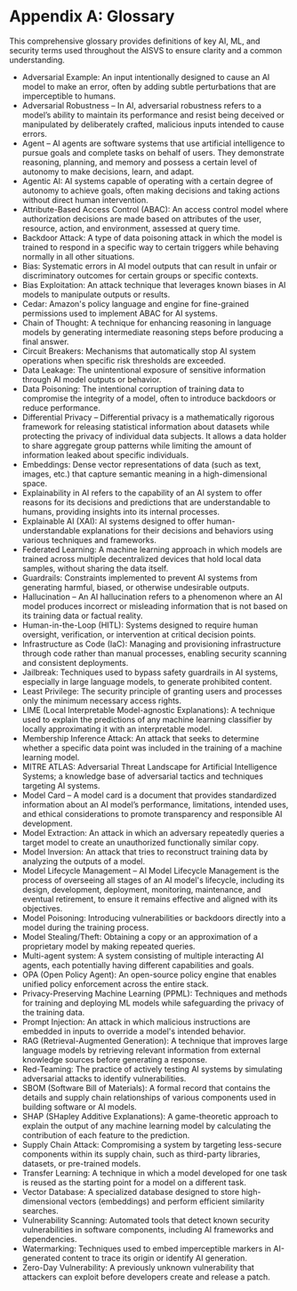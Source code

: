 # Appendix A: Glossary

This comprehensive glossary provides definitions of key AI, ML, and security terms used throughout the AISVS to ensure clarity and a common understanding.

* Adversarial Example: An input intentionally designed to cause an AI model to make an error, often by adding subtle perturbations that are imperceptible to humans.
  ​
* Adversarial Robustness – In AI, adversarial robustness refers to a model’s ability to maintain its performance and resist being deceived or manipulated by deliberately crafted, malicious inputs intended to cause errors.
  ​
* Agent – AI agents are software systems that use artificial intelligence to pursue goals and complete tasks on behalf of users. They demonstrate reasoning, planning, and memory and possess a certain level of autonomy to make decisions, learn, and adapt.
  ​
* Agentic AI: AI systems capable of operating with a certain degree of autonomy to achieve goals, often making decisions and taking actions without direct human intervention.
  ​
* Attribute-Based Access Control (ABAC): An access control model where authorization decisions are made based on attributes of the user, resource, action, and environment, assessed at query time.
  ​
* Backdoor Attack: A type of data poisoning attack in which the model is trained to respond in a specific way to certain triggers while behaving normally in all other situations.
  ​
* Bias: Systematic errors in AI model outputs that can result in unfair or discriminatory outcomes for certain groups or specific contexts.
  ​
* Bias Exploitation: An attack technique that leverages known biases in AI models to manipulate outputs or results.
  ​
* Cedar: Amazon's policy language and engine for fine-grained permissions used to implement ABAC for AI systems.
  ​
* Chain of Thought: A technique for enhancing reasoning in language models by generating intermediate reasoning steps before producing a final answer.
  ​
* Circuit Breakers: Mechanisms that automatically stop AI system operations when specific risk thresholds are exceeded.
  ​
* Data Leakage: The unintentional exposure of sensitive information through AI model outputs or behavior.
  ​
* Data Poisoning: The intentional corruption of training data to compromise the integrity of a model, often to introduce backdoors or reduce performance.
  ​
* Differential Privacy – Differential privacy is a mathematically rigorous framework for releasing statistical information about datasets while protecting the privacy of individual data subjects. It allows a data holder to share aggregate group patterns while limiting the amount of information leaked about specific individuals.
  ​
* Embeddings: Dense vector representations of data (such as text, images, etc.) that capture semantic meaning in a high-dimensional space.
  ​
* Explainability in AI refers to the capability of an AI system to offer reasons for its decisions and predictions that are understandable to humans, providing insights into its internal processes.
  ​
* Explainable AI (XAI): AI systems designed to offer human-understandable explanations for their decisions and behaviors using various techniques and frameworks.
  ​
* Federated Learning: A machine learning approach in which models are trained across multiple decentralized devices that hold local data samples, without sharing the data itself.
  ​
* Guardrails: Constraints implemented to prevent AI systems from generating harmful, biased, or otherwise undesirable outputs.
  ​
* Hallucination – An AI hallucination refers to a phenomenon where an AI model produces incorrect or misleading information that is not based on its training data or factual reality.
  ​
* Human-in-the-Loop (HITL): Systems designed to require human oversight, verification, or intervention at critical decision points.
  ​
* Infrastructure as Code (IaC): Managing and provisioning infrastructure through code rather than manual processes, enabling security scanning and consistent deployments.
  ​
* Jailbreak: Techniques used to bypass safety guardrails in AI systems, especially in large language models, to generate prohibited content.
  ​
* Least Privilege: The security principle of granting users and processes only the minimum necessary access rights.
  ​
* LIME (Local Interpretable Model-agnostic Explanations): A technique used to explain the predictions of any machine learning classifier by locally approximating it with an interpretable model.
  ​
* Membership Inference Attack: An attack that seeks to determine whether a specific data point was included in the training of a machine learning model.
  ​
* MITRE ATLAS: Adversarial Threat Landscape for Artificial Intelligence Systems; a knowledge base of adversarial tactics and techniques targeting AI systems.
  ​
* Model Card – A model card is a document that provides standardized information about an AI model’s performance, limitations, intended uses, and ethical considerations to promote transparency and responsible AI development.
  ​
* Model Extraction: An attack in which an adversary repeatedly queries a target model to create an unauthorized functionally similar copy.
  ​
* Model Inversion: An attack that tries to reconstruct training data by analyzing the outputs of a model.
  ​
* Model Lifecycle Management – AI Model Lifecycle Management is the process of overseeing all stages of an AI model's lifecycle, including its design, development, deployment, monitoring, maintenance, and eventual retirement, to ensure it remains effective and aligned with its objectives.
  ​
* Model Poisoning: Introducing vulnerabilities or backdoors directly into a model during the training process.
  ​
* Model Stealing/Theft: Obtaining a copy or an approximation of a proprietary model by making repeated queries.
  ​
* Multi-agent system: A system consisting of multiple interacting AI agents, each potentially having different capabilities and goals.
  ​
* OPA (Open Policy Agent): An open-source policy engine that enables unified policy enforcement across the entire stack.
  ​
* Privacy-Preserving Machine Learning (PPML): Techniques and methods for training and deploying ML models while safeguarding the privacy of the training data.
  ​
* Prompt Injection: An attack in which malicious instructions are embedded in inputs to override a model's intended behavior.
  ​
* RAG (Retrieval-Augmented Generation): A technique that improves large language models by retrieving relevant information from external knowledge sources before generating a response.
  ​
* Red-Teaming: The practice of actively testing AI systems by simulating adversarial attacks to identify vulnerabilities.
  ​
* SBOM (Software Bill of Materials): A formal record that contains the details and supply chain relationships of various components used in building software or AI models.
  ​
* SHAP (SHapley Additive Explanations): A game-theoretic approach to explain the output of any machine learning model by calculating the contribution of each feature to the prediction.
  ​
* Supply Chain Attack: Compromising a system by targeting less-secure components within its supply chain, such as third-party libraries, datasets, or pre-trained models.
  ​
* Transfer Learning: A technique in which a model developed for one task is reused as the starting point for a model on a different task.
  ​
* Vector Database: A specialized database designed to store high-dimensional vectors (embeddings) and perform efficient similarity searches.
  ​
* Vulnerability Scanning: Automated tools that detect known security vulnerabilities in software components, including AI frameworks and dependencies.
  ​
* Watermarking: Techniques used to embed imperceptible markers in AI-generated content to trace its origin or identify AI generation.
  ​
* Zero-Day Vulnerability: A previously unknown vulnerability that attackers can exploit before developers create and release a patch.

